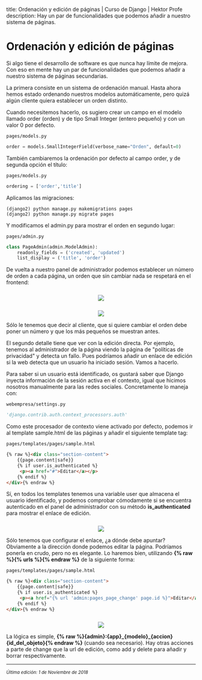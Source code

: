 title: Ordenación y edición de páginas | Curso de Django | Hektor Profe
description: Hay un par de funcionalidades que podemos añadir a nuestro sistema de páginas.

# Ordenación y edición de páginas

Si algo tiene el desarrollo de software es que nunca hay límite de mejora. Con eso en mente hay un par de funcionalidades que podemos añadir a nuestro sistema de páginas secundarias.

La primera consiste en un sistema de ordenación manual. Hasta ahora hemos estado ordenando nuestros modelos automáticamente, pero quizá algún cliente quiera establecer un orden distinto.

Cuando necesitemos hacerlo, os sugiero crear un campo en el modelo llamado order (orden) y de tipo Small Integer (entero pequeño) y con un valor 0 por defecto.

`pages/models.py`
```python
order = models.SmallIntegerField(verbose_name="Orden", default=0)
``` 

También cambiaremos la ordenación por defecto al campo order, y de segunda opción el título:

`pages/models.py`
```python
ordering = ['order','title']
``` 

Aplicamos las migraciones:

```
(django2) python manage.py makemigrations pages
(django2) python manage.py migrate pages
```

Y modificamos el admin.py para mostrar el orden en segundo lugar:

`pages/admin.py`
```python
class PageAdmin(admin.ModelAdmin):
    readonly_fields = ('created', 'updated')
    list_display = ('title', 'order')
``` 

De vuelta a nuestro panel de administrador podemos establecer un número de orden a cada página, un orden que sin cambiar nada se respetará en el frontend:

<div style="text-align:center;margin-top:25px"><img src="{{cdn}}/django/webempresa/56.png" style="max-width:450px"/></div>

<div style="text-align:center;margin-top:25px"><img src="{{cdn}}/django/webempresa/57.png" style="max-width:400px"/></div>

Sólo le tenemos que decir al cliente, que si quiere cambiar el orden debe poner un número y que los más pequeños se muestran antes. 

El segundo detalle tiene que ver con la edición directa. Por ejemplo, tenemos al administrador de la página viendo la página de "políticas de privacidad" y detecta un fallo. Pues podríamos añadir un enlace de edición si la web detecta que un usuario ha iniciado sesión. Vamos a hacerlo.

Para saber si un usuario está identificado, os gustará saber que Django inyecta información de la sesión activa en el contexto, igual que hicimos nosotros manualmente para las redes sociales. Concretamente lo maneja con:

`webempresa/settings.py`
```python
'django.contrib.auth.context_processors.auth'
``` 

Como este procesador de contexto viene activado por defecto, podemos ir al template sample.html de las páginas y añadir el siguiente template tag:

`pages/templates/pages/sample.html`
```html
{% raw %}<div class="section-content">
    {{page.content|safe}}
    {% if user.is_authenticated %}
     <p><a href="#">Editar</a></p>
    {% endif %}
</div>{% endraw %}
```

Sí, en todos los templates tenemos una variable user que almacena el usuario identificado, y podemos comprobar cómodamente si se encuentra autenticado en el panel de administrador con su método **is_authenticated** para mostrar el enlace de edición.

<div style="text-align:center;margin-top:25px"><img src="{{cdn}}/django/webempresa/58.png" style="max-width:150px"/></div>

Sólo tenemos que configurar el enlace, ¿a dónde debe apuntar? Obviamente a la dirección donde podemos editar la página. Podríamos ponerla en crudo, pero no es elegante. Lo haremos bien, utilizando **{% raw %}{% urls %}{% endraw %}** de la siguiente forma:

`pages/templates/pages/sample.html`
```html
{% raw %}<div class="section-content">
    {{page.content|safe}}
    {% if user.is_authenticated %}
     <p><a href="{% url 'admin:pages_page_change' page.id %}">Editar</a></p>
    {% endif %}
</div>{% endraw %}
```

<div style="text-align:center;margin-top:25px"><img src="{{cdn}}/django/webempresa/59.png" style="max-width:385px"/></div>

La lógica es simple, **{% raw %}{admin}:{app}&#95;{modelo}&#95;{accion} {id_del_objeto}{% endraw %}** (cuando sea necesario). Hay otras acciones a parte de change que la url de edición, como add y delete para añadir y borrar respectivamente.

___
<small class="edited"><i>Última edición: 1 de Noviembre de 2018</i></small>